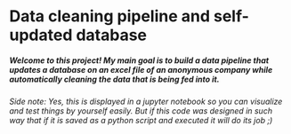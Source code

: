 # Data cleaning pipeline and self-updated database


##### Welcome to this project! My main goal is to build a data pipeline that updates a database on an excel file of an anonymous company while automatically cleaning the data that is being fed into it.


###### Side note: Yes, this is displayed in a jupyter notebook so you can visualize and test things by yourself easily. But if this code was designed in such way that if it is saved as a python script and executed it will do its job ;)
